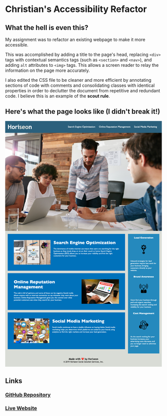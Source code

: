 # Christian's Accessibility Refactor

## What the hell is even this?

My assignment was to refactor an existing webpage to make it more accessible.

This was accomplished by adding a title to the page's head, replacing `<div>` tags with contextual semantics tags (such as `<section>` and `<nav>`), and adding `alt` attributes to `<img>` tags. This allows a screen reader to relay the information on the page more accurately.

I also edited the CSS file to be cleaner and more efficient by annotating sections of code with comments and consolidating classes with identical properties in order to declutter the document from repetitive and redundant code. I believe this is an example of the **scout rule**.

## Here's what the page looks like (I didn't break it!)

![My Horiseon page, which looks exactly like the original page since I didn't get froggy and do anything extra to the css or html that I didn't need to!](./assets/images/Screenshot.png)

## Links

### [GitHub Repository](https://github.com/Chrisaeus/Accessibility-Refactor)

### [Live Website](https://chrisaeus.github.io/Accessibility-Refactor/)